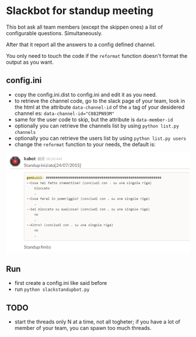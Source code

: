 Slackbot for standup meeting
============================

This bot ask all team members (except the skippen ones) a list of configurable questions. Simultaneously. 

After that it report all the answers to a config defined channel.

You only need to touch the code if the `reformat` function doesn't format the output as you want.

config.ini
-----------

* copy the config.ini.dist to config.ini and edit it as you need.
* to retrieve the channel code, go to the slack page of your team, look in the html at the attribute `data-channel-id` of the `a` tag of your desidered channel es: `data-channel-id="C082PN93M"`
* same for the user code to skip, but the attribute is `data-member-id`
* optionally you can retrieve the channels list by using `python list.py channels`
* optionally you can retrieve the users list by using `python list.py users`
* change the `reformat` function to your needs, the default is:

![example](https://raw.githubusercontent.com/gbinside/slackstandupbot/master/screenshot/001.png)

Run
-----------

* first create a config.ini like said before
* run `python slackstandupbot.py`

TODO
----------

* start the threads only N at a time, not all togheter; if you have a lot of member of your team, you can spawn too much threads.

